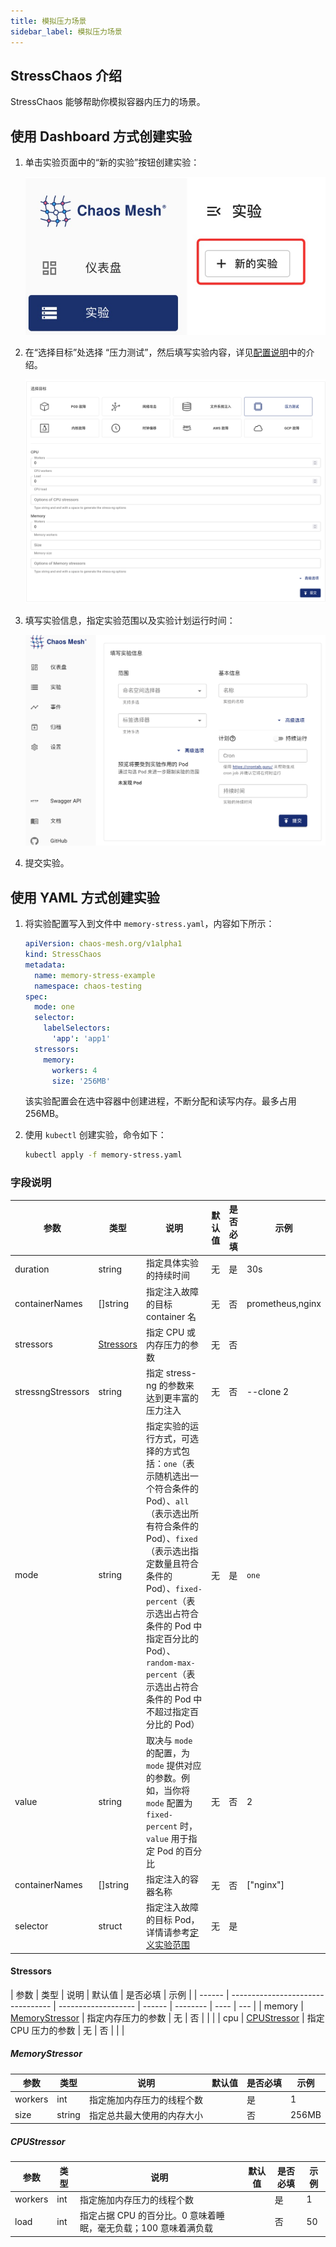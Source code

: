 ```yaml
---
title: 模拟压力场景
sidebar_label: 模拟压力场景
---
```


## StressChaos 介绍

StressChaos 能够帮助你模拟容器内压力的场景。

## 使用 Dashboard 方式创建实验

1. 单击实验页面中的“新的实验”按钮创建实验：

   ![创建实验](./img/create-new-exp.jpeg)

2. 在“选择目标”处选择 “压力测试”，然后填写实验内容，详见[配置说明](#字段说明)中的介绍。

   ![StressChaos 实验](./img/stresschaos-exp.png)

3. 填写实验信息，指定实验范围以及实验计划运行时间：

   ![实验信息](./img/exp-info.png)

4. 提交实验。

## 使用 YAML 方式创建实验

1. 将实验配置写入到文件中 `memory-stress.yaml`，内容如下所示：

   ```yaml
   apiVersion: chaos-mesh.org/v1alpha1
   kind: StressChaos
   metadata:
     name: memory-stress-example
     namespace: chaos-testing
   spec:
     mode: one
     selector:
       labelSelectors:
         'app': 'app1'
     stressors:
       memory:
         workers: 4
         size: '256MB'
   ```

   该实验配置会在选中容器中创建进程，不断分配和读写内存。最多占用 256MB。

1. 使用 `kubectl` 创建实验，命令如下：

   ```bash
   kubectl apply -f memory-stress.yaml
   ```

### 字段说明

| 参数              | 类型                    | 说明                                                                                                                                                                                                                                                                                                       | 默认值 | 是否必填 | 示例             |
| ----------------- | ----------------------- | ---------------------------------------------------------------------------------------------------------------------------------------------------------------------------------------------------------------------------------------------------------------------------------------------------------- | ------ | -------- | ---------------- |
| duration          | string                  | 指定具体实验的持续时间                                                                                                                                                                                                                                                                                     | 无     | 是       | 30s              |
| containerNames    | []string                | 指定注入故障的目标 container 名                                                                                                                                                                                                                                                                            | 无     | 否       | prometheus,nginx |
| stressors         | [Stressors](#Stressors) | 指定 CPU 或 内存压力的参数                                                                                                                                                                                                                                                                                 | 无     | 否       |                  |
| stressngStressors | string                  | 指定 stress-ng 的参数来达到更丰富的压力注入                                                                                                                                                                                                                                                                | 无     | 否       | --clone 2        |
| mode              | string                  | 指定实验的运行方式，可选择的方式包括：`one`（表示随机选出一个符合条件的 Pod）、`all`（表示选出所有符合条件的 Pod）、`fixed`（表示选出指定数量且符合条件的 Pod）、`fixed-percent`（表示选出占符合条件的 Pod 中指定百分比的 Pod）、`random-max-percent`（表示选出占符合条件的 Pod 中不超过指定百分比的 Pod） | 无     | 是       | `one`            |
| value             | string                  | 取决与 `mode` 的配置，为 `mode` 提供对应的参数。例如，当你将 `mode` 配置为 `fixed-percent` 时，`value` 用于指定 Pod 的百分比                                                                                                                                                                               | 无     | 否       | 2                |
| containerNames    | []string                | 指定注入的容器名称                                                                                                                                                                                                                                                                                         | 无     | 否       | ["nginx"]        |
| selector          | struct                  | 指定注入故障的目标 Pod，详情请参考[定义实验范围](./define-chaos-experiment-scope.md)                                                                                                                                                                                                                       | 无     | 是       |                  |

#### Stressors

| 参数   | 类型                              | 说明                | 默认值 | 是否必填 | 示例 |
| ------ | --------------------------------- | ------------------- | ------ | -------- | ---- | --- |
| memory | [MemoryStressor](#MemoryStressor) | 指定内存压力的参数  | 无     | 否       |      |     |
| cpu    | [CPUStressor](#CPUStressor)       | 指定 CPU 压力的参数 | 无     | 否       |      |     |

##### MemoryStressor

| 参数    | 类型   | 说明                       | 默认值 | 是否必填 | 示例  |
| ------- | ------ | -------------------------- | ------ | -------- | ----- |
| workers | int    | 指定施加内存压力的线程个数 |        | 是       | 1     |
| size    | string | 指定总共最大使用的内存大小 |        | 否       | 256MB |

##### CPUStressor

| 参数    | 类型 | 说明                                                            | 默认值 | 是否必填 | 示例 |
| ------- | ---- | --------------------------------------------------------------- | ------ | -------- | ---- |
| workers | int  | 指定施加内存压力的线程个数                                      |        | 是       | 1    |
| load    | int  | 指定占据 CPU 的百分比。0 意味着睡眠，毫无负载；100 意味着满负载 |        | 否       | 50   |
